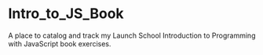 # Intro_to_JS_Book

A place to catalog and track my Launch School Introduction to Programming with JavaScript book exercises.